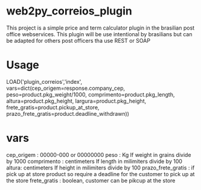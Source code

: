 # web2py_correios_plugin
This project is a simple price and term calculator plugin in the brasilian post office webservices.
This plugin will be use intentional by brasilians but can be adapted for others post officers tha use REST or SOAP

# Usage
LOAD('plugin_correios','index', vars=dict(cep_origem=response.company_cep, peso=product.pkg_weight/1000, comprimento=product.pkg_length, altura=product.pkg_height, largura=product.pkg_height, frete_gratis=product.pickup_at_store, prazo_frete_gratis=product.deadline_withdrawn))

# vars
cep_origem : 00000-000 or 00000000
peso : Kg If weight in grains divide by 1000
comprimento : centimeters If length in milimiters divide by 100
altura: centimeters If height in milimiters divide by 100
prazo_frete_gratis : if pick up at store product so require a deadline for the customer to pick up at the store
frete_gratis : boolean, customer can be pikcup at the store
